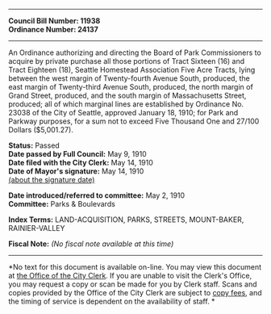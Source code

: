 * * * * *  
  
**Council Bill Number: [](#h0)[](#h2)11938**   
**Ordinance Number: 24137**  
  
* * * * *  
  
An Ordinance authorizing and directing the Board of Park Commissioners to acquire by private purchase all those portions of Tract Sixteen (16) and Tract Eighteen (18), Seattle Homestead Association Five Acre Tracts, lying between the west margin of Twenty-fourth Avenue South, produced, the east margin of Twenty-third Avenue South, produced, the north margin of Grand Street, produced, and the south margin of Massachusetts Street, produced; all of which marginal lines are established by Ordinance No. 23038 of the City of Seattle, approved January 18, 1910; for Park and Parkway purposes, for a sum not to exceed Five Thousand One and 27/100 Dollars ($5,001.27).  
  
**Status:** Passed   
**Date passed by Full Council:** May 9, 1910   
**Date filed with the City Clerk:** May 14, 1910   
**Date of Mayor's signature:** May 14, 1910   
[(about the signature date)](/~public/approvaldate.htm)   
  
  
**Date introduced/referred to committee:** May 2, 1910   
**Committee:** Parks & Boulevards   
  
**Index Terms:** LAND-ACQUISITION, PARKS, STREETS, MOUNT-BAKER, RAINIER-VALLEY  
  
**Fiscal Note:** *(No fiscal note available at this time)*  
  
* * * * *  
  
*No text for this document is available on-line. You may view this document at [the Office of the City Clerk](http://www.seattle.gov/leg/clerk/contactUs.htm). If you are unable to visit the Clerk's Office, you may request a copy or scan be made for you by Clerk staff. Scans and copies provided by the Office of the City Clerk are subject to [copy fees](http://clerk.seattle.gov/~public/clerkfees.htm), and the timing of service is dependent on the availability of staff. *  
  
  
